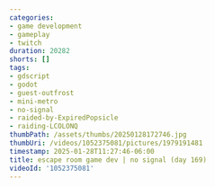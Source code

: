 ```yaml
---
categories:
- game development
- gameplay
- twitch
duration: 20282
shorts: []
tags:
- gdscript
- godot
- guest-outfrost
- mini-metro
- no-signal
- raided-by-ExpiredPopsicle
- raiding-LCOLONQ
thumbPath: /assets/thumbs/20250128172746.jpg
thumbUri: /videos/1052375081/pictures/1979191481
timestamp: 2025-01-28T11:27:46-06:00
title: escape room game dev | no signal (day 169)
videoId: '1052375081'
---
```

